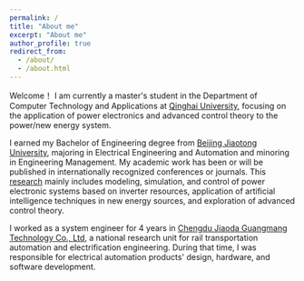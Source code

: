 ```yaml
---
permalink: /
title: "About me"
excerpt: "About me"
author_profile: true
redirect_from: 
  - /about/
  - /about.html
---
```

Welcome！ I am currently a master's student in the Department of Computer Technology and Applications at [Qinghai University](https://www.qhu.edu.cn/), focusing on the application of power electronics and advanced control theory to the power/new energy system.

I earned my Bachelor of Engineering degree from [Beijing Jiaotong University](http://en.njtu.edu.cn/), majoring in Electrical Engineering and Automation and minoring in Engineering Management. My academic work has been or will be published in internationally recognized conferences or journals. This [research](research) mainly includes modeling, simulation, and control of power electronic systems based on inverter resources, application of artificial intelligence techniques in new energy sources, and exploration of advanced control theory. 

I worked as a system engineer for 4 years in [Chengdu Jiaoda Guangmang Technology Co., Ltd](http://en.ctny.com.cn/business), a national research unit for rail transportation automation and electrification engineering. During that time, I was responsible for electrical automation products' design, hardware, and software development.


